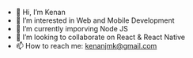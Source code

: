 - 👋 Hi, I’m Kenan
- 👀 I’m interested in Web and Mobile Development
- 🌱 I’m currently imporving Node JS
- 💞️ I’m looking to collaborate on  React & React Native
- 📫 How to reach me: kenanjmk@gmail.com

<!---
kjamak/kjamak is a ✨ special ✨ repository because its `README.md` (this file) appears on your GitHub profile.
You can click the Preview link to take a look at your changes.
--->
